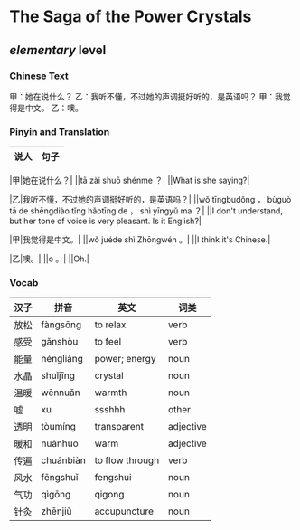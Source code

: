 # The Saga of the Power Crystals
## *elementary* level

### Chinese Text
甲：她在说什么？
乙：我听不懂，不过她的声调挺好听的，是英语吗？
甲：我觉得是中文。
乙：噢。

### Pinyin and Translation
|说人|句子|
|----|----|

|甲|她在说什么？|
||tā zài shuō shénme ？|
||What is she saying?|

|乙|我听不懂，不过她的声调挺好听的，是英语吗？|
||wǒ tīngbudǒng ， bùguò tā de shēngdiào tǐng hǎotīng de ， shì yīngyǔ ma ？|
||I don't understand, but her tone of voice is very pleasant. Is it English?|

|甲|我觉得是中文。|
||wǒ juéde shì Zhōngwén 。|
||I think it's Chinese.|

|乙|噢。|
||o 。|
||Oh.|
### Vocab
|汉子|拼音|英文|词类|
|----|----|----|----|
|放松|fàngsōng|to relax|verb|
|感受|gǎnshòu|to feel|verb|
|能量|néngliàng|power; energy|noun|
|水晶|shuǐjīng|crystal|noun|
|温暖|wēnnuǎn|warmth|noun|
|嘘|xu|ssshhh|other|
|透明|tòumíng|transparent|adjective|
|暖和|nuǎnhuo|warm|adjective|
|传遍|chuánbiàn|to flow through|verb|
|风水|fēngshuǐ|fengshui|noun|
|气功|qìgōng|qigong|noun|
|针灸|zhēnjiǔ|accupuncture|noun|